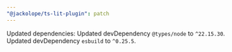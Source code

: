 ```yaml
---
"@jackolope/ts-lit-plugin": patch
---
```


Updated dependencies:
Updated devDependency `@types/node` to `^22.15.30`.
Updated devDependency `esbuild` to `^0.25.5`.
